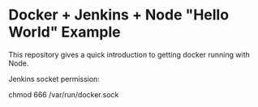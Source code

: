 # Docker + Jenkins + Node "Hello World" Example

This repository gives a quick introduction to getting docker running with Node.

Jenkins socket permission:

chmod 666 /var/run/docker.sock
